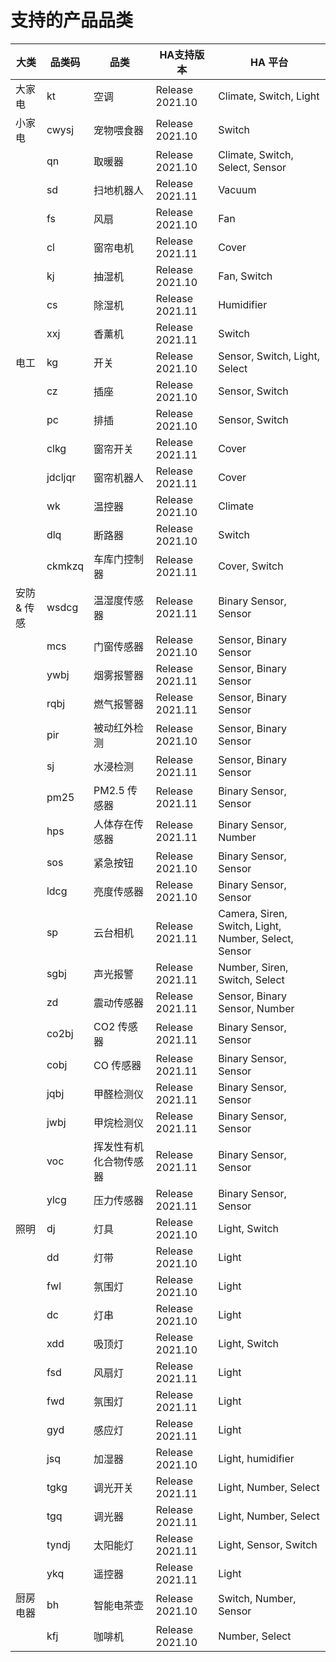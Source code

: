 # 支持的产品品类

| 大类  | 品类码 | 品类                     | HA支持版本 | HA 平台                                         |
|-----------------------|---------------|----------------------------------|---------------------------|------------------------------------------------------|
| 大家电 | kt            |空调                  | Release 2021.10           | Climate, Switch, Light                               |
| 小家电	 | cwysj         | 宠物喂食器                 | Release 2021.10           | Switch                                               |
|                       | qn            | 取暖器                           | Release 2021.10           | Climate, Switch, Select, Sensor                      |
|                       | sd            | 扫地机器人                    | Release 2021.11           | Vacuum                                               |
|                       | fs            | 风扇                              | Release 2021.10           | Fan                                                  |
|                       | cl            | 窗帘电机                          | Release 2021.11           | Cover                                                |
|                       | kj            | 抽湿机                      | Release 2021.10           | Fan, Switch                                          |
|                       | cs            | 除湿机                     | Release 2021.11           | Humidifier                                           |
|                       | xxj           | 香薰机                         | Release 2021.11           | Switch                                               |
| 电工	  | kg            | 开关                           | Release 2021.10           | Sensor, Switch, Light, Select                        |
|                       | cz            | 插座                           | Release 2021.10           | Sensor, Switch                                       |
|                       | pc            | 排插                      | Release 2021.10           | Sensor, Switch                                       |
|                       | clkg          | 窗帘开关                   | Release 2021.11           | Cover                                                |
|                       | jdcljqr       | 窗帘机器人                    | Release 2021.11           | Cover                                                |
|                       | wk            | 温控器                       | Release 2021.10           | Climate                                              |
|                       | dlq           | 断路器                  | Release 2021.10           | Switch                                               |
|                       | ckmkzq        | 车库门控制器               | Release 2021.11           | Cover, Switch                                        |
| 安防 & 传感            | wsdcg         | 温湿度传感器  | Release 2021.11           | Binary Sensor, Sensor                                |
|                       | mcs           | 门窗传感器               | Release 2021.10           | Sensor, Binary Sensor                                |
|                       | ywbj          | 烟雾报警器                   | Release 2021.11           | Sensor, Binary Sensor                                |
|                       | rqbj          | 燃气报警器                     | Release 2021.11           | Sensor, Binary Sensor                                |
|                       | pir           | 被动红外检测                     | Release 2021.10           | Sensor, Binary Sensor                                |
|                       | sj            | 水浸检测                   | Release 2021.11           | Sensor, Binary Sensor                                |
|                       | pm25          | PM2.5 传感器                     | Release 2021.11           | Binary Sensor, Sensor                                |
|                       | hps           | 人体存在传感器            | Release 2021.11           | Binary Sensor, Number                                |
|                       | sos           | 紧急按钮                 | Release 2021.10           | Binary Sensor, Sensor                                |
|                       | ldcg          | 亮度传感器                 | Release 2021.10           | Binary Sensor, Sensor                                |
|                       | sp            | 云台相机                     | Release 2021.11           | Camera, Siren, Switch, Light, Number, Select, Sensor |
|                       | sgbj          | 声光报警                      | Release 2021.11           | Number, Siren, Switch, Select                        |
|                       | zd            | 震动传感器                 | Release 2021.11           | Sensor, Binary Sensor, Number                        |
|                       | co2bj         | CO2 传感器                     | Release 2021.11           | Binary Sensor, Sensor                                |
|                       | cobj          | CO 传感器                      | Release 2021.11           | Binary Sensor, Sensor                                |
|                       | jqbj          | 甲醛检测仪            | Release 2021.11           | Binary Sensor, Sensor                                |
|                       | jwbj          | 甲烷检测仪                 | Release 2021.11           | Binary Sensor, Sensor                                |
|                       | voc           | 挥发性有机化合物传感器 | Release 2021.11           | Binary Sensor, Sensor                                |
|                       | ylcg          | 压力传感器                  | Release 2021.11           | Binary Sensor, Sensor                                |
| 照明              | dj            | 灯具                            | Release 2021.10           | Light, Switch                                        |
|                       | dd            | 灯带                      | Release 2021.10           | Light                                                |
|                       | fwl           | 氛围灯                    | Release 2021.10           | Light                                                |
|                       | dc            | 灯串                     | Release 2021.10           | Light                                                |
|                       | xdd           | 吸顶灯                    | Release 2021.10           | Light, Switch                                        |
|                       | fsd           | 风扇灯                | Release 2021.11           | Light                                                |
|                       | fwd           | 氛围灯                    | Release 2021.11           | Light                                                |
|                       | gyd           | 感应灯              | Release 2021.11           | Light                                                |
|                       | jsq           | 加湿器                 | Release 2021.10           | Light, humidifier                                    |
|                       | tgkg          | 调光开关                    | Release 2021.11           | Light, Number, Select                                |
|                       | tgq           | 调光器                           | Release 2021.11           | Light, Number, Select                                |
|                       | tyndj         | 太阳能灯                      | Release 2021.11           | Light, Sensor, Switch                                |
|                       | ykq           | 遥控器                   | Release 2021.11           | Light                                                |
| 厨房电器   | bh            | 智能电茶壶                    | Release 2021.10           | Switch, Number, Sensor                               |
|                       | kfj           | 咖啡机                     | Release 2021.10           | Number, Select                                       |

